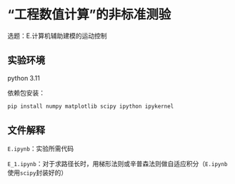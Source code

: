 # “工程数值计算”的非标准测验

选题：E.计算机辅助建模的运动控制

## 实验环境

python 3.11

依赖包安装：
```cmd
pip install numpy matplotlib scipy ipython ipykernel
```

## 文件解释

`E.ipynb`：实验所需代码

`E_1.ipynb`：对于求路径长时，用梯形法则或辛普森法则做自适应积分（`E.ipynb`使用`scipy`封装好的）
